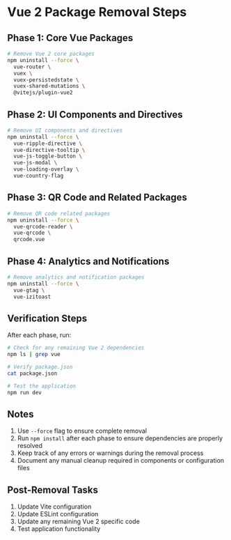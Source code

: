 # Vue 2 Package Removal Steps

## Phase 1: Core Vue Packages
```bash
# Remove Vue 2 core packages
npm uninstall --force \
  vue-router \
  vuex \
  vuex-persistedstate \
  vuex-shared-mutations \
  @vitejs/plugin-vue2
```

## Phase 2: UI Components and Directives
```bash
# Remove UI components and directives
npm uninstall --force \
  vue-ripple-directive \
  vue-directive-tooltip \
  vue-js-toggle-button \
  vue-js-modal \
  vue-loading-overlay \
  vue-country-flag
```

## Phase 3: QR Code and Related Packages
```bash
# Remove QR code related packages
npm uninstall --force \
  vue-qrcode-reader \
  vue-qrcode \
  qrcode.vue
```

## Phase 4: Analytics and Notifications
```bash
# Remove analytics and notification packages
npm uninstall --force \
  vue-gtag \
  vue-izitoast
```

## Verification Steps
After each phase, run:
```bash
# Check for any remaining Vue 2 dependencies
npm ls | grep vue

# Verify package.json
cat package.json

# Test the application
npm run dev
```

## Notes
1. Use `--force` flag to ensure complete removal
2. Run `npm install` after each phase to ensure dependencies are properly resolved
3. Keep track of any errors or warnings during the removal process
4. Document any manual cleanup required in components or configuration files

## Post-Removal Tasks
1. Update Vite configuration
2. Update ESLint configuration
3. Update any remaining Vue 2 specific code
4. Test application functionality 